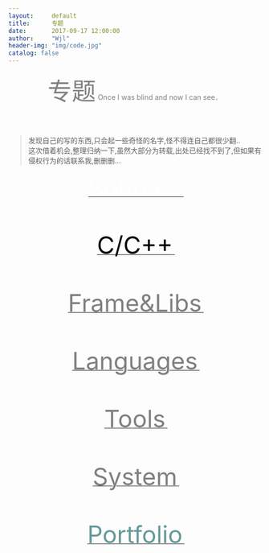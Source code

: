 ```yaml
---
layout:     default
title:      专题
date:       2017-09-17 12:00:00
author:     "Wjl"
header-img: "img/code.jpg"
catalog: false
---
```


<header class="intro-header" style="background-image: url('{{ site.baseurl }}/{% if page.header-img %}{{ page.header-img }}{% else %}{{ site.header-img }}{% endif %}')">
    <div class="container">
        <div class="row">
            <div class="col-lg-4 col-lg-offset-2 col-md-2 col-md-offset-2 ">
                <div class="site-heading">
                    <font color="grey">
                        <font size="64">专题</font>
                    </font>
                    <font color="grey">
                        <span class="subheading">Once I was blind and now I can see．</span>
                    </font>
                </div>
            </div>
        </div>
    </div>
</header>

>发现自己的写的东西,只会起一些奇怪的名字,怪不得连自己都很少翻..  
这次借着机会,整理归纳一下,虽然大部分为转载,出处已经找不到了,但如果有侵权行为的话联系我,删删删...

<header class="intro-header" style="background-image: url('indexImg/sources.png')"> 
    <div class="container">
        <div class="row">
            <div class="col-lg-0 col-lg-offset-0 col-md-1 col-md-offset-1 ">
                <div class="site-heading">
                    <a href="../2017/09/10/IndexSources/">
                    <font color="white">
                        <font size="64">Sources</font>
                    </font>
                    </a>
                    <font color="grey">
                        <span class="subheading">  　</span>
                    </font>
                </div>
            </div>
        </div>
    </div>
</header>

<header class="intro-header" style="background-image: url('indexImg/c++.png')">
    <div class="container">
        <div class="row">
            <div class="col-lg-0 col-lg-offset-0 col-md-1 col-md-offset-1 ">
                <div class="site-heading">
                    <a href="../2017/09/10/IndexCPP/">
                    <font color="Black">
                        <font size="64">C/C++</font>
                    </font>
                    </a>
                    <font color="grey">
                        <span class="subheading">　</span>
                    </font>
                </div>
            </div>
        </div>
    </div>
</header>

<header class="intro-header" style="background-image: url('indexImg/lib.png')">
    <div class="container">
        <div class="row">
            <div class="col-lg-0 col-lg-offset-0 col-md-1 col-md-offset-1 ">
                <div class="site-heading">
                    <a href="../2017/09/10/IndexFrameLibs/">
                    <font color="grey">
                        <font size="64">Frame&Libs</font>
                    </font>
                    </a>
                    <font color="grey">
                        <span class="subheading">　</span>
                    </font>
                </div>
            </div>
        </div>
    </div>
</header>

<header class="intro-header" style="background-image: url('indexImg/lang.png')">
    <div class="container">
        <div class="row">
            <div class="col-lg-4 col-lg-offset-4 col-md-1 col-md-offset-1 ">
                <div class="site-heading">
                    <a href="../2017/09/10/IndexLanguage/">
                    <font color="grey">
                        <font size="64">Languages</font>
                    </font>
                    </a>
                    <font color="grey">
                        <span class="subheading">　</span>
                    </font>
                </div>
            </div>
        </div>
    </div>
</header>

<header class="intro-header" style="background-image: url('indexImg/tools.png')">
    <div class="container">
        <div class="row">
            <div class="col-lg-4 col-lg-offset-4 col-md-1 col-md-offset-1 ">
                <div class="site-heading">
                    <a href="../2017/09/10/IndexTools/">
                    <font color="grey">
                        <font size="64">Tools</font>
                    </font>
                    </a>
                    <font color="grey">
                        <span class="subheading">　</span>
                    </font>
                </div>
            </div>
        </div>
    </div>
</header>

<header class="intro-header" style="background-image: url('indexImg/sys.png')">
    <div class="container">
        <div class="row">
            <div class="col-lg-8 col-lg-offset-8 col-md-1 col-md-offset-1 ">
                <div class="site-heading">
                    <a href="../2017/09/10/IndexSystem/">
                    <font color="grey">
                        <font size="64">System</font>
                    </font>
                    </a>
                    <font color="grey">
                        <span class="subheading">　</span>
                    </font>
                </div>
            </div>
        </div>
    </div>
</header>

<header class="intro-header" style="background-image: url('indexImg/works.png')">
    <div class="container">
        <div class="row">
            <div class="col-lg-4 col-lg-offset-4 col-md-1 col-md-offset-3">
                <div class="site-heading">
                    <a href="../2017/09/10/IndexPortfolio/">
                    <font color="#669999">
                        <font size="64">Portfolio</font>
                    </font>
                    </a>
                    <font color="#339cc">
                        <span class="subheading">　</span>
                    </font>
                </div>
            </div>
        </div>
    </div>
</header>



